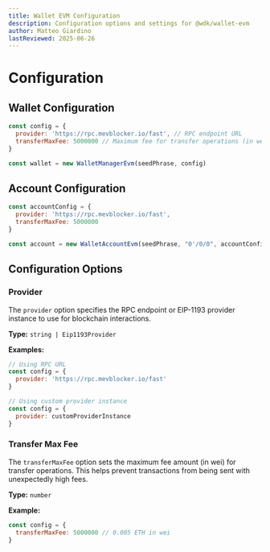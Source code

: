 ```yaml
---
title: Wallet EVM Configuration
description: Configuration options and settings for @wdk/wallet-evm
author: Matteo Giardino
lastReviewed: 2025-06-26
---
```


# Configuration

## Wallet Configuration

```javascript
const config = {
  provider: 'https://rpc.mevblocker.io/fast', // RPC endpoint URL
  transferMaxFee: 5000000 // Maximum fee for transfer operations (in wei)
}

const wallet = new WalletManagerEvm(seedPhrase, config)
```

## Account Configuration

```javascript
const accountConfig = {
  provider: 'https://rpc.mevblocker.io/fast',
  transferMaxFee: 5000000
}

const account = new WalletAccountEvm(seedPhrase, "0'/0/0", accountConfig)
```

## Configuration Options

### Provider

The `provider` option specifies the RPC endpoint or EIP-1193 provider instance to use for blockchain interactions.

**Type:** `string | Eip1193Provider`

**Examples:**
```javascript
// Using RPC URL
const config = {
  provider: 'https://rpc.mevblocker.io/fast'
}

// Using custom provider instance
const config = {
  provider: customProviderInstance
}
```

### Transfer Max Fee

The `transferMaxFee` option sets the maximum fee amount (in wei) for transfer operations. This helps prevent transactions from being sent with unexpectedly high fees.

**Type:** `number`

**Example:**
```javascript
const config = {
  transferMaxFee: 5000000 // 0.005 ETH in wei
}
```